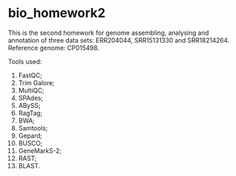 # bio_homework2

This is the second homework for genome assembling, analysing and annotation of three data sets: ERR204044, SRR15131330 and SRR18214264.
Reference genome: CP015498.

Tools used: 
1. FastQC;
2. Trim Galore;
3. MultiQC;
4. SPAdes;
5. ABySS;
6. RagTag;
7. BWA;
8. Samtools;
9. Gepard;
10. BUSCO;
11. GeneMarkS-2;
12. RAST;
13. BLAST.
